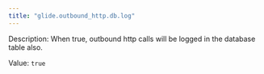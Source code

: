```yaml
---
title: "glide.outbound_http.db.log"
---
```


Description: When true, outbound http calls will be logged in the database table also.

Value: `true`